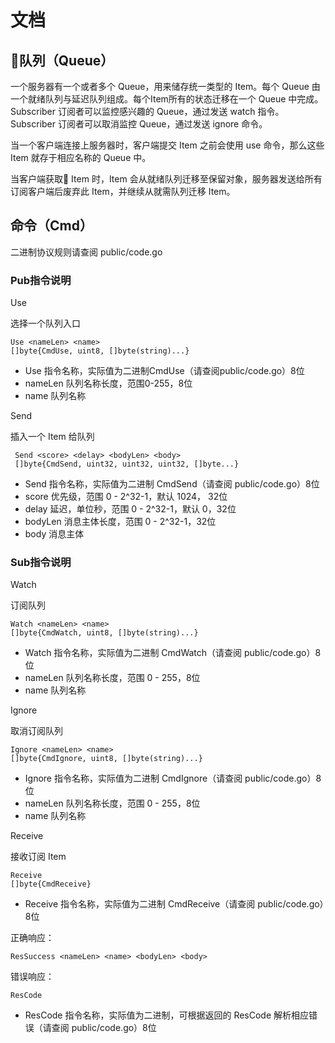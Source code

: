 # 文档

## 队列（Queue）

一个服务器有一个或者多个 Queue，用来储存统一类型的 Item。每个 Queue 由一个就绪队列与延迟队列组成。每个Item所有的状态迁移在一个 Queue 中完成。Subscriber 订阅者可以监控感兴趣的 Queue，通过发送 watch 指令。Subscriber 订阅者可以取消监控 Queue，通过发送 ignore 命令。

当一个客户端连接上服务器时，客户端提交 Item 之前会使用 use 命令，那么这些 Item 就存于相应名称的 Queue 中。

当客户端获取 Item 时，Item 会从就绪队列迁移至保留对象，服务器发送给所有订阅客户端后废弃此 Item，并继续从就需队列迁移 Item。


## 命令（Cmd）

二进制协议规则请查阅 public/code.go

### Pub指令说明

Use

选择一个队列入口

    Use <nameLen> <name>
    []byte{CmdUse, uint8, []byte(string)...}

- Use 指令名称，实际值为二进制CmdUse（请查阅public/code.go）8位
- nameLen 队列名称长度，范围0-255，8位
- name 队列名称

Send

插入一个 Item 给队列

     Send <score> <delay> <bodyLen> <body>
     []byte{CmdSend, uint32, uint32, uint32, []byte...}

- Send 指令名称，实际值为二进制 CmdSend（请查阅 public/code.go）8位
- score 优先级，范围 0 - 2^32-1，默认 1024， 32位
- delay 延迟，单位秒，范围 0 - 2^32-1，默认 0，32位
- bodyLen 消息主体长度，范围 0 - 2^32-1，32位
- body 消息主体

### Sub指令说明

Watch

订阅队列

    Watch <nameLen> <name>
    []byte{CmdWatch, uint8, []byte(string)...}

- Watch 指令名称，实际值为二进制 CmdWatch（请查阅 public/code.go）8位
- nameLen 队列名称长度，范围 0 - 255，8位
- name 队列名称

Ignore

取消订阅队列

    Ignore <nameLen> <name>
    []byte{CmdIgnore, uint8, []byte(string)...}

- Ignore 指令名称，实际值为二进制 CmdIgnore（请查阅 public/code.go）8位
- nameLen 队列名称长度，范围 0 - 255，8位
- name 队列名称

Receive

接收订阅 Item

    Receive
    []byte{CmdReceive}

- Receive 指令名称，实际值为二进制 CmdReceive（请查阅 public/code.go）8位

正确响应：

    ResSuccess <nameLen> <name> <bodyLen> <body>

错误响应：

    ResCode

- ResCode 指令名称，实际值为二进制，可根据返回的 ResCode 解析相应错误（请查阅 public/code.go）8位
